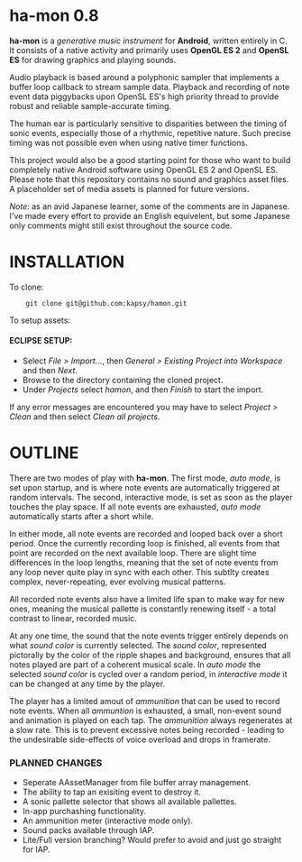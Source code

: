 # ha-mon 0.8

**ha-mon** is a *generative music instrument* for **Android**, written entirely in C. It consists of a native activity and primarily uses **OpenGL ES 2** and **OpenSL ES** for drawing graphics and playing sounds.

Audio playback is based around a polyphonic sampler that implements a buffer loop callback to stream sample data. Playback and recording of note event data piggybacks upon OpenSL ES's high priority thread to provide robust and reliable sample-accurate timing. 

The human ear is particularly sensitive to disparities between the timing of sonic events, especially those of a rhythmic, repetitive nature. Such precise timing was not possible even when using native timer functions.

This project would also be a good starting point for those who want to build completely native Android software using OpenGL ES 2 and OpenSL ES. Please note that this repository contains no sound and graphics asset files. A placeholder set of media assets is planned for future versions.

*Note:* as an avid Japanese learner, some of the comments are in Japanese. I've made every effort to provide an English equivelent, but some Japanese only comments might still exist throughout the source code.

# INSTALLATION

To clone:

        git clone git@github.com:kapsy/hamon.git

To setup assets:

#### ECLIPSE SETUP:

* Select *File > Import...*, then *General > Existing Project into Workspace* and then *Next*.
* Browse to the directory containing the cloned project.
* Under *Projects* select *hamon*, and then *Finish* to start the import.

If any error messages are encountered you may have to select *Project > Clean* and then select *Clean all projects*. 

# OUTLINE

There are two modes of play with **ha-mon**. The first mode, *auto mode*, is set upon startup, and is where note events are automatically triggered at random intervals. The second, interactive mode, is set as soon as the player touches the play space. If all note events are exhausted, *auto mode* automatically starts after a short while.

In either mode, all note events are recorded and looped back over a short period. Once the currently recording loop is finished, all events from that point are recorded on the next available loop. There are slight time differences in the loop lengths, meaning that the set of note events from any loop never quite play in sync with each other. This subtlty creates complex, never-repeating, ever evolving musical patterns. 

All recorded note events also have a limited life span to make way for new ones, meaning the musical pallette is constantly renewing itself - a total contrast to linear, recorded music. 

At any one time, the sound that the note events trigger entirely depends on what *sound color* is currently selected. The *sound color*, represented pictorally by the color of the ripple shapes and background, ensures that all notes played are part of a coherent musical scale. In *auto mode* the selected *sound color* is cycled over a random period, in *interactive mode* it can be changed at any time by the player.

The player has a limited amout of *ammunition* that can be used to record note events. When all *ammuntion* is exhausted, a small, non-event sound and animation is played on each tap. The *ammunition* always regenerates at a slow rate. This is to prevent excessive notes being recorded - leading to the undesirable side-effects of voice overload and drops in framerate.

### PLANNED CHANGES

* Seperate AAssetManager from file buffer array management. 
* The ability to tap an exisiting event to destroy it.
* A sonic pallette selector that shows all available pallettes.
* In-app purchashing functionality.
* An ammunition meter (interactive mode only).
* Sound packs available through IAP.
* Lite/Full version branching? Would prefer to avoid and just go straight for IAP.
